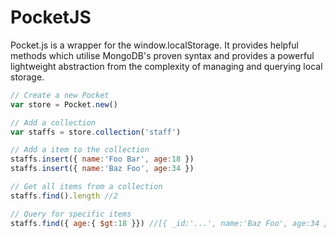 # PocketJS
Pocket.js is a wrapper for the window.localStorage. It provides helpful methods which utilise MongoDB's proven syntax and provides a powerful lightweight abstraction from the complexity of managing and querying local storage.

```js
// Create a new Pocket
var store = Pocket.new()

// Add a collection
var staffs = store.collection('staff')

// Add a item to the collection
staffs.insert({ name:'Foo Bar', age:18 })
staffs.insert({ name:'Baz Foo', age:34 })

// Get all items from a collection
staffs.find().length //2

// Query for specific items
staffs.find({ age:{ $gt:18 }}) //[{ _id:'...', name:'Baz Foo', age:34 }]
```